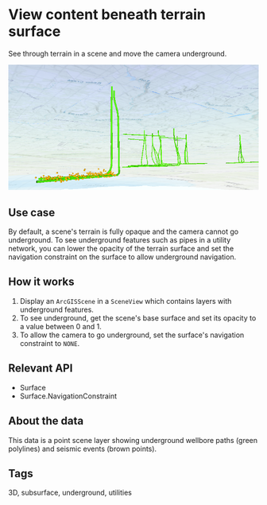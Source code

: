 # View content beneath terrain surface

See through terrain in a scene and move the camera underground.

![](ViewContentBeneathTerrainSurface.png)

## Use case

By default, a scene's terrain is fully opaque and the camera cannot go underground. To see underground features such as pipes in a utility network, you can lower the opacity of the terrain surface and set the navigation constraint on the surface to allow underground navigation.

## How it works

1.  Display an `ArcGISScene` in a `SceneView` which contains layers with underground features.
2.  To see underground, get the scene's base surface and set its opacity to a value between 0 and 1.
3.  To allow the camera to go underground, set the surface's navigation constraint to `NONE`.

## Relevant API

*   Surface
*   Surface.NavigationConstraint

## About the data

This data is a point scene layer showing underground wellbore paths (green polylines) and seismic events (brown points).

## Tags

3D, subsurface, underground, utilities
